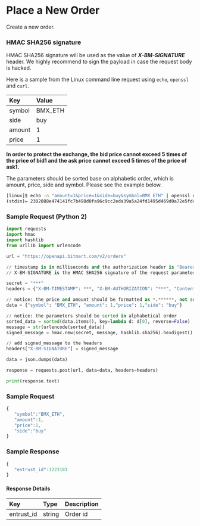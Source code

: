 # Place a New Order

Create a new order.

### HMAC SHA256 signature

HMAC SHA256 signature will be used as the value of _**X-BM-SIGNATURE**_ header. We highly recommend to sign the payload in case the request body is hacked.

Here is a sample from the Linux command line request using ```echo```, ```openssl``` and ```curl```.

| Key | Value |
| :--- | :--- |
| symbol | BMX_ETH |
| side | buy |
| amount | 1 |
| price | 1 |

**In order to protect the exchange, the bid price cannot exceed 5 times of the price of bid1 and the ask price cannot exceed 5 times of the price of ask1.**

The parameters should be sorted base on alphabetic order, which is amount, price, side and symbol. Please see the example below.

```sh
[linux]$ echo -n "amount=1&price=1&side=buy&symbol=BMX_ETH" | openssl dgst -sha256 -hmac "8c08d9d5c3d15b105dbddaf96e427ac6"
(stdin)= 2302088e474141fc7b498d0fa96c9cc2eda39a5a24fd1495d469d0a72e5fd483
```

### Sample Request \(Python 2\)

```py
import requests
import hmac
import hashlib
from urllib import urlencode

url = "https://openapi.bitmart.com/v2/orders"

// timestamp is in milliseconds and the authorization header is "Bearer " + token
// X-BM-SIGNATURE is the HMAC SHA256 signature of the request parameters encrypted by API Secret

secret = "***"
headers = {"X-BM-TIMESTAMP": ***, "X-BM-AUTHORIZATION": "***", "Content-Type": "application/json"}

// notice: the price and amount should be formatted as *.******, not scientific notation
data = {"symbol": "BMX_ETH", "amount": 1,"price": 1,"side": "buy"}

// notice: the parameters should be sorted in alphabetical order
sorted_data = sorted(data.items(), key=lambda d: d[0], reverse=False)
message = str(urlencode(sorted_data))
signed_message = hmac.new(secret, message, hashlib.sha256).hexdigest()

// add signed_message to the headers
headers["X-BM-SIGNATURE"] = signed_message

data = json.dumps(data)

response = requests.post(url, data=data, headers=headers)

print(response.text)
```

### Sample Request

```js
{
   "symbol":"BMX_ETH",
   "amount":1,
   "price":1,
   "side":"buy"
}
```

### Sample Response
```js
{
   "entrust_id":1223181
}
```

#### Response Details

| Key | Type | Description |
| :--- | :--- | :--- |
| entrust_id | string | Order id |





